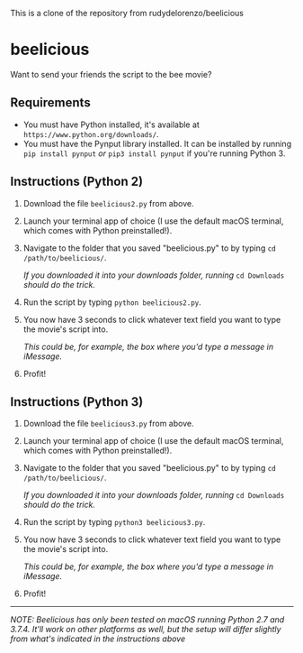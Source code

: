 This is a clone of the repository from  rudydelorenzo/beelicious

# beelicious
Want to send your friends the script to the bee movie?

## Requirements
* You must have Python installed, it's available at `https://www.python.org/downloads/`.
* You must have the Pynput library installed. It can be installed by running `pip install pynput` _or_ `pip3 install pynput` if you're running Python 3.

## Instructions (Python 2)
1. Download the file `beelicious2.py` from above.
1. Launch your terminal app of choice (I use the default macOS terminal, which comes with Python preinstalled!).
2. Navigate to the folder that you saved "beelicious.py" to by typing `cd /path/to/beelicious/`.

	_If you downloaded it into your downloads folder, running_ `cd Downloads` _should do the trick._
3. Run the script by typing `python beelicious2.py`.
4. You now have 3 seconds to click whatever text field you want to type the movie's script into.

	_This could be, for example, the box where you'd type a message in iMessage._
5. Profit!

## Instructions (Python 3)
1. Download the file `beelicious3.py` from above.
1. Launch your terminal app of choice (I use the default macOS terminal, which comes with Python preinstalled!).
2. Navigate to the folder that you saved "beelicious.py" to by typing `cd /path/to/beelicious/`.

	_If you downloaded it into your downloads folder, running_ `cd Downloads` _should do the trick._
3. Run the script by typing `python3 beelicious3.py`.
4. You now have 3 seconds to click whatever text field you want to type the movie's script into.

	_This could be, for example, the box where you'd type a message in iMessage._
5. Profit!

---
_NOTE: Beelicious has only been tested on macOS running Python 2.7 and 3.7.4. It'll work on other platforms as well, but the setup will differ slightly from what's indicated in the instructions above_
